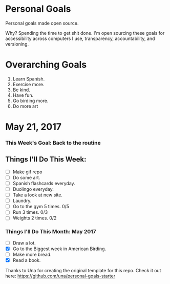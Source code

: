 Personal Goals
==============

Personal goals made open source.

Why? Spending the time to get shit done. I'm open sourcing these goals for accessibility across computers I use, transparency, accountability, and versioning.

# Overarching Goals

1. Learn Spanish.
2. Exercise more.
3. Be kind.
4. Have fun.
5. Go birding more.
6. Do more art

# May 21, 2017

### This Week's Goal: Back to the routine

## Things I'll Do This Week:

- [ ] Make gif repo
- [ ] Do some art.
- [ ] Spanish flashcards everyday.
- [ ] Duolingo everyday.
- [ ] Take a look at new site.
- [ ] Laundry.
- [ ] Go to the gym 5 times. 0/5
- [ ] Run 3 times. 0/3
- [ ] Weights 2 times. 0/2

### Things I'll Do This Month: May 2017

- [ ] Draw a lot.
- [x] Go to the Biggest week in American Birding.
- [ ] Make more bread.
- [x] Read a book.

Thanks to Una for creating the original template for this repo. Check it out here: https://github.com/una/personal-goals-starter